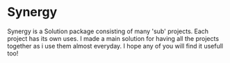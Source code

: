 # Synergy
Synergy is a Solution package consisting of many 'sub' projects. Each project has its own uses. I made a main solution for having all the projects together as i use them almost everyday.
I hope any of you will find it usefull too!
